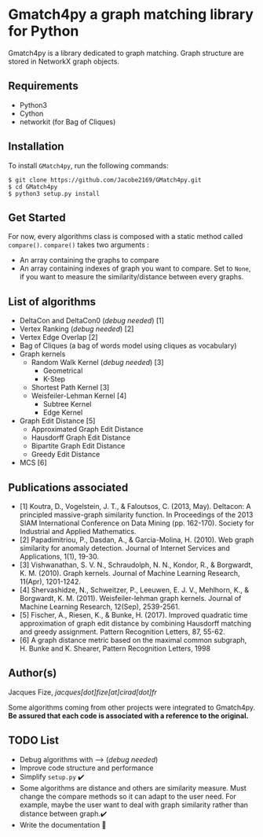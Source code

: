 # Gmatch4py a graph matching library for Python

Gmatch4py is a library dedicated to graph matching. Graph structure are stored in NetworkX graph objects.


## Requirements
 
 * Python3
 * Cython
 * networkit (for Bag of Cliques)
 
## Installation

To install `GMatch4py`, run the following commands:

```
$ git clone https://github.com/Jacobe2169/GMatch4py.git
$ cd GMatch4py
$ python3 setup.py install
```


## Get Started

For now, every algorithms class is composed with a static method called `compare()`. `compare()` takes
two arguments :

 * An array containing the graphs to compare
 * An array containing indexes of graph you want to compare. Set to `None`, if you want to
 measure the similarity/distance between every graphs. 


## List of algorithms

 * DeltaCon and DeltaCon0 (*debug needed*) [1]
 * Vertex Ranking (*debug needed*) [2]
 * Vertex Edge Overlap [2]
 * Bag of Cliques (a bag of words model using cliques as vocabulary)
 * Graph kernels
    * Random Walk Kernel (*debug needed*) [3]
        * Geometrical 
        * K-Step 
    * Shortest Path Kernel [3]
    * Weisfeiler-Lehman Kernel [4]
        * Subtree Kernel 
        * Edge Kernel
 * Graph Edit Distance [5]
    * Approximated Graph Edit Distance 
    * Hausdorff Graph Edit Distance 
    * Bipartite Graph Edit Distance 
    * Greedy Edit Distance
 * MCS [6]
    

## Publications associated

  * [1] Koutra, D., Vogelstein, J. T., & Faloutsos, C. (2013, May). Deltacon: A principled massive-graph similarity function. In Proceedings of the 2013 SIAM International Conference on Data Mining (pp. 162-170). Society for Industrial and Applied Mathematics.
  * [2] Papadimitriou, P., Dasdan, A., & Garcia-Molina, H. (2010). Web graph similarity for anomaly detection. Journal of Internet Services and Applications, 1(1), 19-30.
  * [3] Vishwanathan, S. V. N., Schraudolph, N. N., Kondor, R., & Borgwardt, K. M. (2010). Graph kernels. Journal of Machine Learning Research, 11(Apr), 1201-1242.
  * [4] Shervashidze, N., Schweitzer, P., Leeuwen, E. J. V., Mehlhorn, K., & Borgwardt, K. M. (2011). Weisfeiler-lehman graph kernels. Journal of Machine Learning Research, 12(Sep), 2539-2561.
  * [5] Fischer, A., Riesen, K., & Bunke, H. (2017). Improved quadratic time approximation of graph edit distance by combining Hausdorff matching and greedy assignment. Pattern Recognition Letters, 87, 55-62.
  * [6] A graph distance metric based on the maximal common subgraph, H. Bunke and K. Shearer, Pattern Recognition Letters, 1998  

## Author(s)

Jacques Fize, *jacques[dot]fize[at]cirad[dot]fr*

Some algorithms coming from other projects were integrated to Gmatch4py. **Be assured that
each code is associated with a reference to the original.**

## TODO List

  * Debug algorithms with --> (*debug needed*)
  * Improve code structure and performance
  * Simplify `setup.py` :heavy_check_mark:
  * Some algorithms are distance and others are similarity measure. Must change the compare
  methods so it can adapt to the user need. For example, maybe the user want to deal with 
  graph similarity rather than distance between graph.:heavy_check_mark:
  * Write the documentation :see_no_evil: